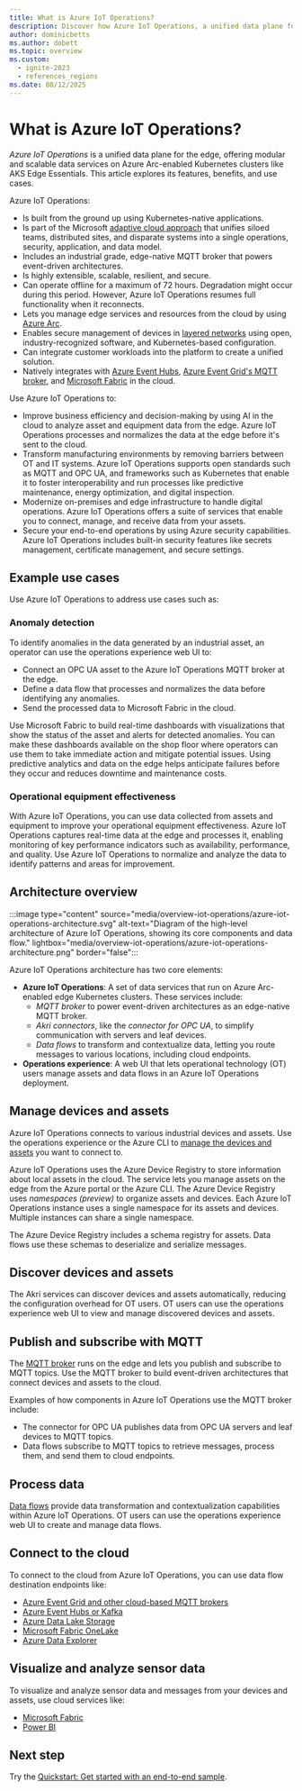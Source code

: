 ```yaml
---
title: What is Azure IoT Operations?
description: Discover how Azure IoT Operations, a unified data plane for edge solutions, enhances efficiency with Kubernetes-native services and Microsoft adaptive cloud.
author: dominicbetts
ms.author: dobett
ms.topic: overview
ms.custom:
  - ignite-2023
  - references_regions
ms.date: 08/12/2025
---
```


# What is Azure IoT Operations?

_Azure IoT Operations_ is a unified data plane for the edge, offering modular and scalable data services on Azure Arc-enabled Kubernetes clusters like AKS Edge Essentials. This article explores its features, benefits, and use cases.

Azure IoT Operations:

* Is built from the ground up using Kubernetes-native applications.
* Is part of the Microsoft [adaptive cloud approach](/azure/adaptive-cloud/) that unifies siloed teams, distributed sites, and disparate systems into a single operations, security, application, and data model.
* Includes an industrial grade, edge-native MQTT broker that powers event-driven architectures.
* Is highly extensible, scalable, resilient, and secure.
* Can operate offline for a maximum of 72 hours. Degradation might occur during this period. However, Azure IoT Operations resumes full functionality when it reconnects.
* Lets you manage edge services and resources from the cloud by using [Azure Arc](/azure/azure-arc/overview).
* Enables secure management of devices in [layered networks](manage-layered-network/overview-layered-network.md) using open, industry-recognized software, and Kubernetes-based configuration.
* Can integrate customer workloads into the platform to create a unified solution.
* Natively integrates with [Azure Event Hubs](../event-hubs/azure-event-hubs-apache-kafka-overview.md), [Azure Event Grid's MQTT broker](../event-grid/mqtt-overview.md), and [Microsoft Fabric](/fabric/) in the cloud.

Use Azure IoT Operations to:

* Improve business efficiency and decision-making by using AI in the cloud to analyze asset and equipment data from the edge. Azure IoT Operations processes and normalizes the data at the edge before it's sent to the cloud.
* Transform manufacturing environments by removing barriers between OT and IT systems. Azure IoT Operations supports open standards such as MQTT and OPC UA, and frameworks such as Kubernetes that enable it to foster interoperability and run processes like predictive maintenance, energy optimization, and digital inspection.
* Modernize on-premises and edge infrastructure to handle digital operations. Azure IoT Operations offers a suite of services that enable you to connect, manage, and receive data from your assets.
* Secure your end-to-end operations by using Azure security capabilities. Azure IoT Operations includes built-in security features like secrets management, certificate management, and secure settings.

## Example use cases

Use Azure IoT Operations to address use cases such as:

### Anomaly detection

To identify anomalies in the data generated by an industrial asset, an operator can use the operations experience web UI to:

* Connect an OPC UA asset to the Azure IoT Operations MQTT broker at the edge.
* Define a data flow that processes and normalizes the data before identifying any anomalies.
* Send the processed data to Microsoft Fabric in the cloud.

Use Microsoft Fabric to build real-time dashboards with visualizations that show the status of the asset and alerts for detected anomalies. You can make these dashboards available on the shop floor where operators can use them to take immediate action and mitigate potential issues. Using predictive analytics and data on the edge helps anticipate failures before they occur and reduces downtime and maintenance costs.

### Operational equipment effectiveness

With Azure IoT Operations, you can use data collected from assets and equipment to improve your operational equipment effectiveness. Azure IoT Operations captures real-time data at the edge and processes it, enabling monitoring of key performance indicators such as availability, performance, and quality. Use Azure IoT Operations to normalize and analyze the data to identify patterns and areas for improvement.

## Architecture overview

<!-- Art Library Source# ConceptArt-0-000-92 -->

:::image type="content" source="media/overview-iot-operations/azure-iot-operations-architecture.svg" alt-text="Diagram of the high-level architecture of Azure IoT Operations, showing its core components and data flow." lightbox="media/overview-iot-operations/azure-iot-operations-architecture.png" border="false":::

Azure IoT Operations architecture has two core elements:

* **Azure IoT Operations**: A set of data services that run on Azure Arc-enabled edge Kubernetes clusters. These services include:
  * _MQTT broker_ to power event-driven architectures as an edge-native MQTT broker.
  * _Akri connectors_, like the _connector for OPC UA_, to simplify communication with servers and leaf devices.
  * _Data flows_ to transform and contextualize data, letting you route messages to various locations, including cloud endpoints.
* **Operations experience**: A web UI that lets operational technology (OT) users manage assets and data flows in an Azure IoT Operations deployment.

## Manage devices and assets

Azure IoT Operations connects to various industrial devices and assets. Use the operations experience or the Azure CLI to [manage the devices and assets](discover-manage-assets/overview-manage-assets.md) you want to connect to.

Azure IoT Operations uses the Azure Device Registry to store information about local assets in the cloud. The service lets you manage assets on the edge from the Azure portal or the Azure CLI. The Azure Device Registry uses _namespaces (preview)_ to organize assets and devices. Each Azure IoT Operations instance uses a single namespace for its assets and devices. Multiple instances can share a single namespace.

The Azure Device Registry includes a schema registry for assets. Data flows use these schemas to deserialize and serialize messages.

## Discover devices and assets

The Akri services can discover devices and assets automatically, reducing the configuration overhead for OT users. OT users can use the operations experience web UI to view and manage discovered devices and assets.

## Publish and subscribe with MQTT

The [MQTT broker](manage-mqtt-broker/overview-broker.md) runs on the edge and lets you publish and subscribe to MQTT topics. Use the MQTT broker to build event-driven architectures that connect devices and assets to the cloud.

Examples of how components in Azure IoT Operations use the MQTT broker include:

* The connector for OPC UA publishes data from OPC UA servers and leaf devices to MQTT topics.
* Data flows subscribe to MQTT topics to retrieve messages, process them, and send them to cloud endpoints.

## Process data

[Data flows](connect-to-cloud/overview-dataflow.md) provide data transformation and contextualization capabilities within Azure IoT Operations. OT users can use the operations experience web UI to create and manage data flows.

## Connect to the cloud

To connect to the cloud from Azure IoT Operations, you can use data flow destination endpoints like:

* [Azure Event Grid and other cloud-based MQTT brokers](connect-to-cloud/howto-configure-mqtt-endpoint.md)
* [Azure Event Hubs or Kafka](connect-to-cloud/howto-configure-kafka-endpoint.md)
* [Azure Data Lake Storage](connect-to-cloud/howto-configure-adlsv2-endpoint.md)
* [Microsoft Fabric OneLake](connect-to-cloud/howto-configure-fabric-endpoint.md)
* [Azure Data Explorer](connect-to-cloud/howto-configure-adx-endpoint.md)

## Visualize and analyze sensor data

To visualize and analyze sensor data and messages from your devices and assets, use cloud services like:

* [Microsoft Fabric](/fabric/get-started/fabric-trial)
* [Power BI](https://powerbi.microsoft.com/)

## Next step

Try the [Quickstart: Get started with an end-to-end sample](get-started-end-to-end-sample/quickstart-deploy.md).
